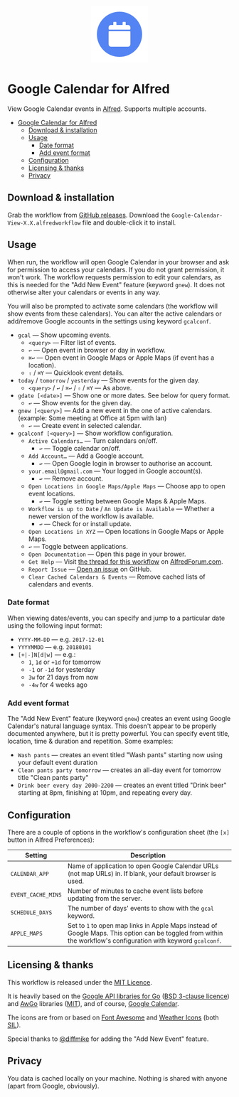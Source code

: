 
<div align="center">
    <img height="128" width="128" src="./icons/icon.png">
</div>

Google Calendar for Alfred
==========================

View Google Calendar events in [Alfred][alfred]. Supports multiple accounts.

<!-- MarkdownTOC autolink="true" bracket="round" depth="3" autoanchor="true" -->

- [Google Calendar for Alfred](#google-calendar-for-alfred)
  - [Download & installation](#download--installation)
  - [Usage](#usage)
    - [Date format](#date-format)
    - [Add event format](#add-event-format)
  - [Configuration](#configuration)
  - [Licensing & thanks](#licensing--thanks)
  - [Privacy](#privacy)

<!-- /MarkdownTOC -->


<a name="download--installation"></a>
Download & installation
-----------------------

Grab the workflow from [GitHub releases][download]. Download the `Google-Calendar-View-X.X.alfredworkflow` file and double-click it to install.


<a name="usage"></a>
Usage
-----

When run, the workflow will open Google Calendar in your browser and ask for permission to access your calendars. If you do not grant permission, it won't work. The workflow requests permission to edit your calendars, as this is needed for the "Add New Event" feature (keyword `gnew`). It does not otherwise alter your calendars or events in any way.

You will also be prompted to activate some calendars (the workflow will show events from these calendars). You can alter the active calendars or add/remove Google accounts in the settings using keyword `gcalconf`.

- `gcal` — Show upcoming events.
    - `<query>` — Filter list of events.
    - `↩` — Open event in browser or day in workflow.
    - `⌘↩` — Open event in Google Maps or Apple Maps (if event has a location).
    - `⇧` / `⌘Y` — Quicklook event details.
- `today` / `tomorrow` / `yesterday` — Show events for the given day.
    - `<query>` / `↩` / `⌘↩` / `⇧` / `⌘Y` — As above.
- `gdate [<date>]` — Show one or more dates. See below for query format.
    - `↩` — Show events for the given day.
- `gnew [<query>]` — Add a new event in the one of active calendars. (example: Some meeting at Office at 5pm with Ian)
    - `↩` — Create event in selected calendar.
- `gcalconf [<query>]` — Show workflow configuration.
    - `Active Calendars…` — Turn calendars on/off.
        - `↩` — Toggle calendar on/off.
    - `Add Account…` — Add a Google account.
        - `↩` — Open Google login in browser to authorise an account.
    - `your.email@gmail.com` — Your logged in Google account(s).
        - `↩` — Remove account.
    - `Open Locations in Google Maps/Apple Maps` — Choose app to open event locations.
        - `↩` — Toggle setting between Google Maps & Apple Maps.
    - `Workflow is up to Date` / `An Update is Available` — Whether a newer version of the workflow is available.
        - `↩` — Check for or install update.
    - `Open Locations in XYZ` — Open locations in Google Maps or Apple Maps.
    - `↩` — Toggle between applications.
    - `Open Documentation` — Open this page in your brower.
    - `Get Help` — Visit [the thread for this workflow][forumthread] on [AlfredForum.com][alfredforum].
    - `Report Issue` — [Open an issue][issues] on GitHub.
    - `Clear Cached Calendars & Events` — Remove cached lists of calendars and events.


<a name="date-format"></a>
### Date format ###

When viewing dates/events, you can specify and jump to a particular date using the following input format:

- `YYYY-MM-DD` — e.g. `2017-12-01`
- `YYYYMMDD` — e.g. `20180101`
- `[+|-]N[d|w]` — e.g.:
    - `1`, `1d` or `+1d` for tomorrow
    - `-1` or `-1d` for yesterday
    - `3w` for 21 days from now
    - `-4w` for 4 weeks ago


<a name="add-event-format"></a>
### Add event format ###

The "Add New Event" feature (keyword `gnew`) creates an event using Google Calendar's natural language syntax. This doesn't appear to be properly documented anywhere, but it is pretty powerful. You can specify event title, location, time & duration and repetition. Some examples:

- `Wash pants` — creates an event titled "Wash pants" starting now using your default event duration
- `Clean pants party tomorrow` — creates an all-day event for tomorrow title "Clean pants party"
- `Drink beer every day 2000-2200` — creates an event titled "Drink beer" starting at 8pm, finishing at 10pm, and repeating every day.


<a name="configuration"></a>
Configuration
-------------

There are a couple of options in the workflow's configuration sheet (the `[x]` button in Alfred Preferences):

| Setting | Description |
|---------|-------------|
| `CALENDAR_APP` | Name of application to open Google Calendar URLs (not map URLs) in. If blank, your default browser is used. |
| `EVENT_CACHE_MINS` | Number of minutes to cache event lists before updating from the server. |
| `SCHEDULE_DAYS` | The number of days' events to show with the `gcal` keyword. |
| `APPLE_MAPS` | Set to `1` to open map links in Apple Maps instead of Google Maps. This option can be toggled from within the workflow's configuration with keyword `gcalconf`. |


<a name="licensing--thanks"></a>
Licensing & thanks
------------------

This workflow is released under the [MIT Licence][mit].

It is heavily based on the [Google API libraries for Go][google-libs] ([BSD 3-clause licence][google-licence]) and [AwGo][awgo] libraries ([MIT][mit]), and of course, [Google Calendar][gcal].


The icons are from or based on [Font Awesome][awesome] and [Weather Icons][weather] (both [SIL][sil]).

Special thanks to [@diffmike][diffmike] for adding the "Add New Event" feature.


<a name="privacy"></a>
Privacy
-------

You data is cached locally on your machine. Nothing is shared with anyone (apart from Google, obviously).


[gcal]: https://calendar.google.com/calendar/
[google-libs]: https://github.com/google/google-api-go-client
[google-licence]: https://github.com/google/google-api-go-client/blob/master/LICENSE
[alfred]: https://alfredapp.com/
[alfredforum]: https://www.alfredforum.com/
[awgo]: https://github.com/deanishe/awgo
[forumthread]: https://www.alfredforum.com/topic/11016-google-calendar-view/
[download]: https://github.com/deanishe/alfred-gcal/releases/latest
[issues]: https://github.com/deanishe/alfred-gcal/issues
[sil]: http://scripts.sil.org/cms/scripts/page.php?site_id=nrsi&id=OFL
[mit]: https://opensource.org/licenses/MIT
[awesome]: http://fortawesome.github.io/Font-Awesome/
[weather]: https://erikflowers.github.io/weather-icons/
[diffmike]: https://github.com/diffmike
